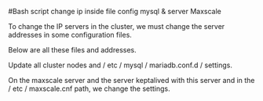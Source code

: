 #Bash script change ip inside file config mysql & server Maxscale


To change the IP servers in the cluster, we must change the server addresses in some configuration files.

Below are all these files and addresses.

Update all cluster nodes and / etc / mysql / mariadb.conf.d / settings.

On the maxscale server and the server keptalived with this server and in the / etc / maxscale.cnf path, we change the settings.


